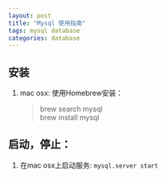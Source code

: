 ```yaml
---
layout: post
title: "Mysql 使用指南"
tags: mysql database
categories: database
---
```


## 安装  
1. mac osx: 使用Homebrew安装：  
    >brew search mysql  
    >brew install mysql  

## 启动，停止：  
1. 在mac osx上启动服务: `mysql.server start`  
